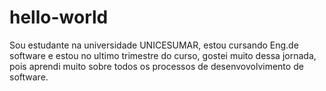 # hello-world
Sou estudante na universidade UNICESUMAR, estou cursando Eng.de software e estou no ultimo trimestre do curso, gostei muito dessa jornada, pois aprendi muito sobre todos os processos de desenvovolvimento de software.

